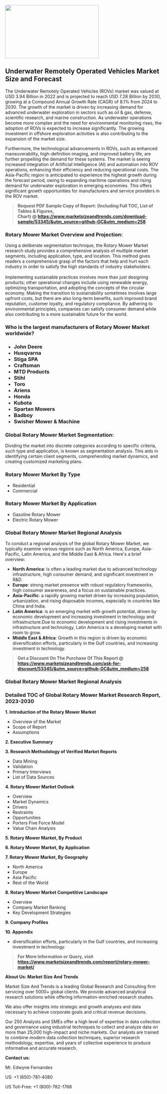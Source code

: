 <p><img class="alignnone size-medium wp-image-20088" src="https://ffe5etoiles.com/wp-content/uploads/2024/12/MST1-300x171.png" alt="" width="300" height="171" /></p><h2>Underwater Remotely Operated Vehicles Market Size and Forecast</h2><p>The Underwater Remotely Operated Vehicles (ROVs) market was valued at USD 3.94 Billion in 2022 and is projected to reach USD 7.28 Billion by 2030, growing at a Compound Annual Growth Rate (CAGR) of 8.1% from 2024 to 2030. The growth of the market is driven by increasing demand for advanced underwater exploration in sectors such as oil & gas, defense, scientific research, and marine construction. As underwater operations become more complex and the need for environmental monitoring rises, the adoption of ROVs is expected to increase significantly. The growing investment in offshore exploration activities is also contributing to the expansion of the market size.</p><p>Furthermore, the technological advancements in ROVs, such as enhanced maneuverability, high-definition imaging, and improved battery life, are further propelling the demand for these systems. The market is seeing increased integration of Artificial Intelligence (AI) and automation into ROV operations, enhancing their efficiency and reducing operational costs. The Asia-Pacific region is anticipated to experience the highest growth during the forecast period, owing to expanding maritime operations and rising demand for underwater exploration in emerging economies. This offers significant growth opportunities for manufacturers and service providers in the ROV market.</p></p><blockquote id="" class=""><strong>Request PDF Sample Copy of Report: (Including Full TOC, List of Tables &amp; Figures, Chart)&nbsp;@&nbsp;<strong><a href="https://www.marketsizeandtrends.com/download-sample/53345/&utm_source=github-GC&utm_medium=258" target="_blank">https://www.marketsizeandtrends.com/download-sample/53345/&utm_source=github-GC&utm_medium=258</a></strong></strong></blockquote><h3 id="" class="">Rotary Mower Market&nbsp;Overview and Projection:</h3><p id="" class="">Using a deliberate segmentation technique, the Rotary Mower Market research study provides a comprehensive analysis of multiple market segments, including application, type, and location. This method gives readers a comprehensive grasp of the factors that help and hurt each industry in order to satisfy the high standards of industry stakeholders. <br /> <br />Implementing sustainable practices involves more than just designing products; other operational changes include using renewable energy, optimizing transportation, and adopting the concepts of the circular economy. Making the transition to sustainability sometimes involves large upfront costs, but there are also long-term benefits, such improved brand reputation, customer loyalty, and regulatory compliance. By adhering to environmental principles, companies can satisfy consumer demand while also contributing to a more sustainable future for the world.</p><h3 id="" class="">Who is the largest manufacturers of&nbsp;Rotary Mower Market worldwide?</h3><h3 class=""><p><ul><li>John Deere </li><li> Husqvarna </li><li> Stiga SPA </li><li> Craftsman </li><li> MTD Products </li><li> Stihl </li><li> Toro </li><li> Ariens </li><li> Honda </li><li> Kubota </li><li> Spartan Mowers </li><li> Badboy </li><li> Swisher Mower & Machine</li></ul></p></h3><h3 id="" class="">Global&nbsp;Rotary Mower Market Segmentation:</h3><p id="" class="">Dividing the market into discrete categories according to specific criteria, such type and application, is known as segmentation analysis. This aids in identifying certain client segments, comprehending market dynamics, and creating customized marketing plans.</p><h3 id="" class="">Rotary Mower Market&nbsp;By Type</h3><p><p><ul><li>Residential </li><li> Commercial</p></li></ul></p></p><h3 id="" class="">Rotary Mower Market&nbsp;By Application</h3><p class=""><p><ul><li>Gasoline Rotary Mower </li><li> Electric Rotary Mower</li></ul></p></p><h3 id="" class="">Global Rotary Mower Market Regional Analysis</h3><p id="" class="">To conduct a regional analysis of the global Rotary Mower Market, we typically examine various regions such as North America, Europe, Asia-Pacific, Latin America, and the Middle East &amp; Africa. Here's a brief overview:</p><ul><li><strong>North America</strong>: is often a leading market due to advanced technology infrastructure, high consumer demand, and significant investment in R&amp;D.</li><li><strong>Europe</strong>: strong market presence with robust regulatory frameworks, high consumer awareness, and a focus on sustainable practices.</li><li><strong>Asia-Pacific</strong>: a rapidly growing market driven by increasing population, urbanization, and rising disposable incomes, especially in countries like China and India.</li><li><strong>Latin America</strong>: is an emerging market with growth potential, driven by economic development and increasing investment in technology and infrastructure.Due to economic development and rising investments in infrastructure and technology, Latin America is a developing market with room to grow.</li><li><strong>Middle East &amp; Africa</strong>: Growth in this region is driven by economic diversification efforts, particularly in the Gulf countries, and increasing investment in technology.</li></ul><blockquote id="" class=""><strong>Get a Discount On The Purchase Of This Report @ <strong><a href="https://www.marketsizeandtrends.com/ask-for-discount/53345/&utm_source=github-GC&utm_medium=258" target="_blank">https://www.marketsizeandtrends.com/ask-for-discount/53345/&utm_source=github-GC&utm_medium=258</a></strong></strong></blockquote><h3 id="" class="">Global Rotary Mower Market Regional Analysis</h3><h3 id="" class="">Detailed TOC of Global Rotary Mower Market Research Report, 2023-2030</h3><p id="" class=""><strong>1. Introduction of the Rotary Mower Market</strong></p><ul><li>Overview of the Market</li><li>Scope of Report</li><li>Assumptions</li></ul><p id="" class=""><strong>2. Executive Summary</strong></p><p id="" class=""><strong>3. Research Methodology of Verified Market Reports</strong></p><ul><li>Data Mining</li><li>Validation</li><li>Primary Interviews</li><li>List of Data Sources</li></ul><p id="" class=""><strong>4. Rotary Mower Market Outlook</strong></p><ul><li>Overview</li><li>Market Dynamics</li><li>Drivers</li><li>Restraints</li><li>Opportunities</li><li>Porters Five Force Model</li><li>Value Chain Analysis</li></ul><p id="" class=""><strong>5. Rotary Mower Market, By Product</strong></p><p id="" class=""><strong>6. Rotary Mower Market, By Application</strong></p><p id="" class=""><strong>7. Rotary Mower Market, By Geography</strong></p><ul><li>North America</li><li>Europe</li><li>Asia Pacific</li><li>Rest of the World</li></ul><p id="" class=""><strong>8. Rotary Mower Market Competitive Landscape</strong></p><ul><li>Overview</li><li>Company Market Ranking</li><li>Key Development Strategies</li></ul><p id="" class=""><strong>9. Company Profiles</strong></p><p id="" class=""><strong>10. Appendix</strong></p><ul><li>diversification efforts, particularly in the Gulf countries, and increasing investment in technology.</li></ul><blockquote id="" class=""><strong>For More Information or Query, visit <strong><strong><a href="https://www.marketsizeandtrends.com/report/rotary-mower-market/" target="_blank">https://www.marketsizeandtrends.com/report/rotary-mower-market/</a></strong></strong></strong></blockquote><p id="" class=""><strong>About Us: Market Size And Trends</strong></p><p id="" class="">Market Size And Trends is a leading Global Research and Consulting firm servicing over 5000+ global clients. We provide advanced analytical research solutions while offering information-enriched research studies.</p><p id="" class="">We also offer insights into strategic and growth analyses and data necessary to achieve corporate goals and critical revenue decisions.</p><p id="" class="">Our 250 Analysts and SMEs offer a high level of expertise in data collection and governance using industrial techniques to collect and analyze data on more than 25,000 high-impact and niche markets. Our analysts are trained to combine modern data collection techniques, superior research methodology, expertise, and years of collective experience to produce informative and accurate research.</p><p id="" class=""><strong>Contact us:</strong></p><p id="" class="">Mr. Edwyne Fernandes</p><p id="" class="">US: +1 (650)-781-4080</p><p id="" class="">US Toll-Free: +1 (800)-782-1768</p>
